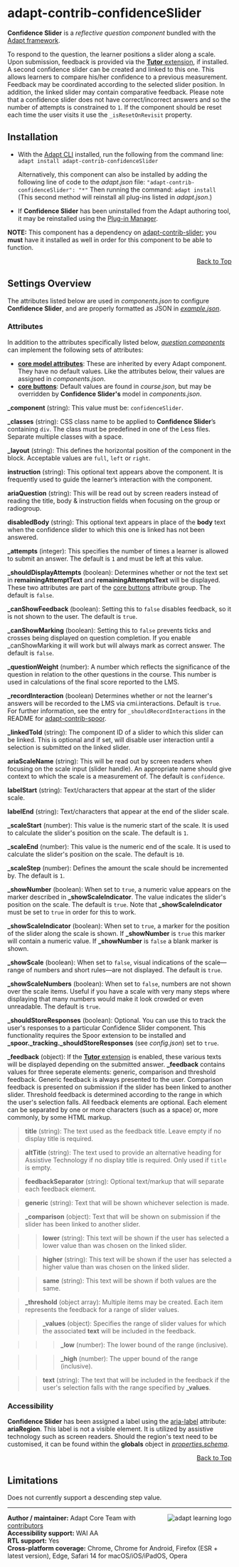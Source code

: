 # adapt-contrib-confidenceSlider

**Confidence Slider** is a *reflective question component* bundled with the [Adapt framework](https://github.com/adaptlearning/adapt_framework).

To respond to the question, the learner positions a slider along a scale. Upon submission, feedback is provided via the [**Tutor** extension](https://github.com/adaptlearning/adapt-contrib-tutor), if installed. A second confidence slider can be created and linked to this one. This allows learners to compare his/her confidence to a previous measurement. Feedback may be coordinated according to the selected slider position. In addition, the linked slider may contain comparative feedback. Please note that a confidence slider does not have correct/incorrect answers and so the number of attempts is constrained to `1`. If the component should be reset each time the user visits it use the `_isResetOnRevisit` property.

## Installation

* With the [Adapt CLI](https://github.com/adaptlearning/adapt-cli) installed, run the following from the command line:
`adapt install adapt-contrib-confidenceSlider`

    Alternatively, this component can also be installed by adding the following line of code to the *adapt.json* file:
    `"adapt-contrib-confidenceSlider": "*"`
    Then running the command:
    `adapt install`
    (This second method will reinstall all plug-ins listed in *adapt.json*.)

* If **Confidence Slider** has been uninstalled from the Adapt authoring tool, it may be reinstalled using the [Plug-in Manager](https://github.com/adaptlearning/adapt_authoring/wiki/Plugin-Manager).

**NOTE:** This component has a dependency on [adapt-contrib-slider](https://github.com/adaptlearning/adapt-contrib-slider); you **must** have it installed as well in order for this component to be able to function.

<div float align=right><a href="#top">Back to Top</a></div>

## Settings Overview

The attributes listed below are used in *components.json* to configure **Confidence Slider**, and are properly formatted as JSON in [*example.json*](https://github.com/adaptlearning/adapt-contrib-confidenceSlider/blob/master/example.json).

### Attributes

In addition to the attributes specifically listed below, [*question components*](https://github.com/adaptlearning/adapt_framework/wiki/Core-Plug-ins-in-the-Adapt-Learning-Framework#question-components) can implement the following sets of attributes:
+ [**core model attributes**](https://github.com/adaptlearning/adapt_framework/wiki/Core-model-attributes): These are inherited by every Adapt component. They have no default values. Like the attributes below, their values are assigned in *components.json*.
+ [**core buttons**](https://github.com/adaptlearning/adapt_framework/wiki/Core-Buttons): Default values are found in *course.json*, but may be overridden by **Confidence Slider's** model in *components.json*.

**\_component** (string): This value must be: `confidenceSlider`.

**\_classes** (string): CSS class name to be applied to **Confidence Slider**’s containing `div`. The class must be predefined in one of the Less files. Separate multiple classes with a space.

**\_layout** (string): This defines the horizontal position of the component in the block. Acceptable values are `full`, `left` or `right`.

**instruction** (string): This optional text appears above the component. It is frequently used to
guide the learner’s interaction with the component.

**ariaQuestion** (string): This will be read out by screen readers instead of reading the title, body & instruction fields when focusing on the group or radiogroup.

**disabledBody** (string): This optional text appears in place of the **body** text when the confidence slider to which this one is linked has not been answered.

**\_attempts** (integer): This specifies the number of times a learner is allowed to submit an answer. The default is `1` and must be left at this value.

**\_shouldDisplayAttempts** (boolean): Determines whether or not the text set in **remainingAttemptText** and **remainingAttemptsText** will be displayed. These two attributes are part of the [core buttons](https://github.com/adaptlearning/adapt_framework/wiki/Core-Buttons) attribute group. The default is `false`.

**\_canShowFeedback** (boolean): Setting this to `false` disables feedback, so it is not shown to the user. The default is `true`.

**\_canShowMarking** (boolean): Setting this to `false` prevents ticks and crosses being displayed on question completion. If you enable _canShowMarking it will work but will always mark as correct answer. The default is `false`.

**\_questionWeight** (number): A number which reflects the significance of the question in relation to the other questions in the course. This number is used in calculations of the final score reported to the LMS.

**\_recordInteraction** (boolean) Determines whether or not the learner's answers will be recorded to the LMS via cmi.interactions. Default is `true`. For further information, see the entry for `_shouldRecordInteractions` in the README for [adapt-contrib-spoor](https://github.com/adaptlearning/adapt-contrib-spoor).

**\_linkedToId** (string): The component ID of a slider to which this slider can be linked. This is optional and if set, will disable user interaction until a selection is submitted on the linked slider.

**ariaScaleName** (string): This will be read out by screen readers when focusing on the scale input (slider handle). An appropriate name should give context to which the scale is a measurement of. The default is `confidence`.

**labelStart** (string): Text/characters that appear at the start of the slider scale.

**labelEnd** (string): Text/characters that appear at the end of the slider scale.

**\_scaleStart** (number): This value is the numeric start of the scale. It is used to calculate the slider's position on the scale. The default is `1`.

**\_scaleEnd** (number): This value is the numeric end of the scale. It is used to calculate the slider's position on the scale. The default is `10`.

**\_scaleStep** (number): Defines the amount the scale should be incremented by. The default is `1`.

**\_showNumber** (boolean): When set to `true`, a numeric value appears on the marker described in **\_showScaleIndicator**. The value indicates the slider's position on the scale. The default is `true`. Note that **\_showScaleIndicator** must be set to `true` in order for this to work.

**\_showScaleIndicator** (boolean): When set to `true`, a marker for the position of the slider along the scale is shown. If **_showNumber** is `true` this marker will contain a numeric value. If **_showNumber** is `false` a blank marker is shown.

**\_showScale** (boolean): When set to `false`, visual indications of the scale&mdash;range of numbers and short rules&mdash;are not displayed. The default is `true`.

**\_showScaleNumbers** (boolean): When set to `false`, numbers are not shown over the scale items. Useful if you have a scale with very many steps where displaying that many  numbers would make it look crowded or even unreadable. The default is `true`.

**_shouldStoreResponses** (boolean): Optional. You can use this to track the user's responses to a particular Confidence Slider component. This functionality requires the Spoor extension to be installed and **\_spoor.\_tracking.\_shouldStoreResponses** (see *config.json*) set to `true`.

**\_feedback** (object): If the [**Tutor** extension](https://github.com/adaptlearning/adapt-contrib-tutor) is enabled, these various texts will be displayed depending on the submitted answer. **\_feedback** contains values for three seperate elements: generic, comparison and threshold feedback. Generic feedback is always presented to the user. Comparison feedback is presented on submission if the slider has been linked to another slider. Threshold feedback is determined according to the range in which the user's selection falls. All feedback elements are optional. Each element can be separated by one or more characters (such as a space) or, more commonly, by some HTML markup.

>**title** (string): The text used as the feedback title. Leave empty if no display title is required.

>**altTitle** (string): The text used to provide an alternative heading for Assistive Technology if no display title is required. Only used if `title` is empty.

>**feedbackSeparator** (string): Optional text/markup that will separate each feedback element.

>**generic** (string): Text that will be shown whichever selection is made.

>**\_comparison** (object): Text that will be shown on submission if the slider has been linked to another slider.

>>**lower** (string): This text will be shown if the user has selected a lower value than was chosen on the linked slider.

>>**higher** (string): This text will be shown if the user has selected a higher value than was chosen on the linked slider.

>>**same** (string): This text will be shown if both values are the same.

>**\_threshold** (object array): Multiple items may be created. Each item represents the feedback for a range of slider values.

>>**\_values** (object): Specifies the range of slider values for which the associated **text** will be included in the feedback.

>>>**\_low** (number): The lower bound of the range (inclusive).

>>>**\_high** (number): The upper bound of the range (inclusive).

>>**text** (string): The text that will be included in the feedback if the user's selection falls with the range specified by **\_values**.

### Accessibility
**Confidence Slider** has been assigned a label using the [aria-label](https://github.com/adaptlearning/adapt_framework/wiki/Aria-Labels) attribute: **ariaRegion**. This label is not a visible element. It is utilized by assistive technology such as screen readers. Should the region's text need to be customised, it can be found within the **globals** object in [*properties.schema*](https://github.com/adaptlearning/adapt-contrib-confidenceSlider/blob/master/properties.schema).
<div float align=right><a href="#top">Back to Top</a></div>

## Limitations

Does not currently support a descending step value.

----------------------------
<a href="https://community.adaptlearning.org/" target="_blank"><img src="https://github.com/adaptlearning/documentation/blob/master/04_wiki_assets/plug-ins/images/adapt-logo-mrgn-lft.jpg" alt="adapt learning logo" align="right"></a>
**Author / maintainer:** Adapt Core Team with [contributors](https://github.com/adaptlearning/adapt-contrib-confidenceSlider/graphs/contributors)<br>
**Accessibility support:** WAI AA<br>
**RTL support:** Yes<br>
**Cross-platform coverage:** Chrome, Chrome for Android, Firefox (ESR + latest version), Edge, Safari 14 for macOS/iOS/iPadOS, Opera<br>
